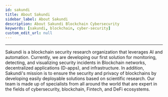 ```yaml
---
id: sakundi
title: About Sakundi
sidebar_label: About Sakundi
description: About Sakundi Blockchain Cybersecurity
keywords: [sakundi, blockchain, cyber-security]
custom_edit_url: null
---
```


---

<div className="sakundiLogo logo"></div>

Sakundi is a blockchain security research organization that leverages AI and automation. Currently, we are developing our first solution for monitoring, detecting, and visualizing security incidents in Blockchain networks, decentralized applications (D-apps), and infrastructure. In addition, Sakundi's mission is to ensure the security and privacy of blockchains by developing easily deployable solutions based on scientific research. Our team is made up of specialists from all around the world that are expert in the fields of cybersecurity, blockchain, Fintech, and DeFi ecosystems.

<div className="socialMediaLinks">
    <a href="http://sakundi.io/" className="button sakundiWeb"></a>
    <a href="https://twitter.com/Sakundi_io" className="button sakundiTwitter"></a>
    <a href="https://www.linkedin.com/company/sakundi/" className="button sakundiLinkedIn"></a>
    <a href="https://discord.gg/Ys5f6H9DFm" className="button sakundiDiscord"></a>
</div>
